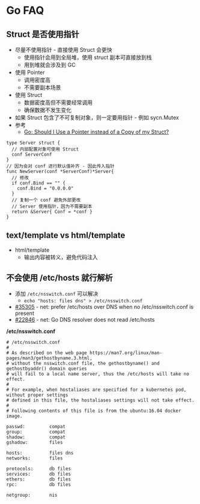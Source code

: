 # Go FAQ

## Struct 是否使用指针
* 尽量不使用指针 - 直接使用 Struct 会更快
  * 使用指针会用到全局堆，使用 struct 副本可直接放到栈
  * 用到堆就会涉及到 GC
* 使用 Pointer
  * 调用密度高
  * 不需要副本场景
* 使用 Struct
  * 数据密度高但不需要经常调用
  * 确保数据不发生变化
* 如果 Struct 包含了不可复制对象，则一定要用指针 - 例如 sycn.Mutex
* 参考
  * [Go: Should I Use a Pointer instead of a Copy of my Struct?](https://medium.com/a-journey-with-go/44b43b104963)

```golang
type Server struct {
  // 内部配置对象可使用 Struct
  conf ServerConf
}
// 因为会对 conf 进行默认值补齐 - 因此传入指针
func NewServer(conf *ServerConf)*Server{
  // 修改
  if conf.Bind == "" {
    conf.Bind = "0.0.0.0"
  }
  // 复制一个 conf 避免外部更改
  // Server 使用指针，因为不需要副本
  return &Server{ Conf = *conf }
}
```

## text/template vs html/template
* html/template
  * 输出内容被转义，避免代码注入

## 不会使用 /etc/hosts 就行解析
* 添加 `/etc/nsswitch.conf` 可以解决
  * `echo "hosts: files dns" > /etc/nsswitch.conf`
* [#35305](https://github.com/golang/go/issues/35305) - net: prefer /etc/hosts over DNS when no /etc/nsswitch.conf is present
* [#22846](https://github.com/golang/go/issues/22846) - net: Go DNS resolver does not read /etc/hosts

__/etc/nsswitch.conf__

```
# /etc/nsswitch.conf
#
# As described on the web page https://man7.org/linux/man-pages/man3/gethostbyname.3.html,
# without the nsswitch.conf file, the gethostbyname() and gethostbyaddr() domain queries
# will fail to a local name server, thus the /etc/hosts will take no effect.
#
# For example, when hostaliases are specified for a kubernetes pod, without proper settings
# defined in this file, the hostaliases settings will not take effect.
#
# Following contents of this file is from the ubuntu:16.04 docker image.

passwd:         compat
group:          compat
shadow:         compat
gshadow:        files

hosts:          files dns
networks:       files

protocols:      db files
services:       db files
ethers:         db files
rpc:            db files

netgroup:       nis
```
